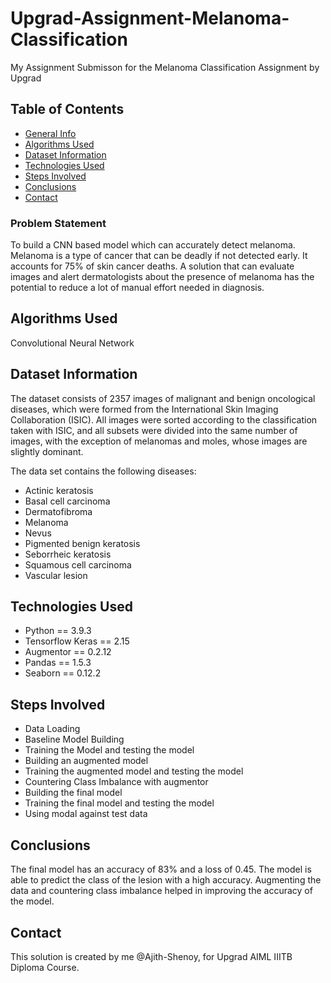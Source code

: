 # Upgrad-Assignment-Melanoma-Classification
My Assignment Submisson for the Melanoma Classification Assignment by Upgrad

## Table of Contents
* [General Info](#general-information)
* [Algorithms Used](#algorithms-used)
* [Dataset Information](#dataset-information)
* [Technologies Used](#technologies-used)
* [Steps Involved](#steps-involved)
* [Conclusions](#conclusions)
* [Contact](#contact)

### Problem Statement

To build a CNN based model which can accurately detect melanoma. Melanoma is a type of cancer that can be deadly if not detected early. It accounts for 75% of skin cancer deaths. A solution that can evaluate images and alert dermatologists about the presence of melanoma has the potential to reduce a lot of manual effort needed in diagnosis.

## Algorithms Used

Convolutional Neural Network

## Dataset Information

The dataset consists of 2357 images of malignant and benign oncological diseases, which were formed from the International Skin Imaging Collaboration (ISIC). All images were sorted according to the classification taken with ISIC, and all subsets were divided into the same number of images, with the exception of melanomas and moles, whose images are slightly dominant.

The data set contains the following diseases:
- Actinic keratosis
- Basal cell carcinoma
- Dermatofibroma
- Melanoma
- Nevus
- Pigmented benign keratosis
- Seborrheic keratosis
- Squamous cell carcinoma
- Vascular lesion

## Technologies Used

- Python == 3.9.3
- Tensorflow Keras == 2.15
- Augmentor == 0.2.12
- Pandas == 1.5.3
- Seaborn == 0.12.2

## Steps Involved

- Data Loading
- Baseline Model Building
- Training the Model and testing the model
- Building an augmented model
- Training the augmented model and testing the model
- Countering Class Imbalance with augmentor
- Building the final model
- Training the final model and testing the model
- Using modal against test data

## Conclusions

The final model has an accuracy of 83% and a loss of 0.45. The model is able to predict the class of the lesion with a high accuracy. Augmenting the data and countering class imbalance helped in improving the accuracy of the model.

## Contact

This solution is created by me @Ajith-Shenoy, for Upgrad AIML IIITB Diploma Course.
